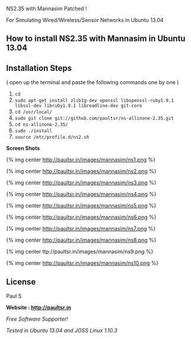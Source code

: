 NS2.35 with Mannasim Patched !

For Simulating Wired/Wireless/Sensor Networks in Ubuntu 13.04

How to install NS2.35 with Mannasim in Ubuntu 13.04
-----------------------------------------------------------------------

## Installation Steps  
( open up the terminal and paste the following commands one by one )

1. `cd`
2. `sudo apt-get install zlib1g-dev openssl libopenssl-ruby1.9.1 libssl-dev libruby1.9.1 libreadline-dev git-core`
3. `cd /usr/local/`
4. `sudo git clone git://github.com/paultsr/ns-allinone-2.35.git`
5. `cd ns-allinone-2.35/`
6. `sudo ./install`
7. `source /etc/profile.d/ns2.sh`

**Screen Shots**

{% img center http://paultsr.in/images/mannasim/ns1.png  %}

{% img center http://paultsr.in/images/mannasim/ns2.png %}

{% img center http://paultsr.in/images/mannasim/ns3.png %}

{% img center http://paultsr.in/images/mannasim/ns4.png %}

{% img center http://paultsr.in/images/mannasim/ns5.png %}

{% img center http://paultsr.in/images/mannasim/ns6.png %}

{% img center http://paultsr.in/images/mannasim/ns7.png %}

{% img center http://paultsr.in/images/mannasim/ns8.png %}

{% img center ttp://paultsr.in/images/mannasim/ns9.png %}

{% img center http://paultsr.in/images/mannasim/ns10.png %}



License
-

Paul S

**Website : http://paultsr.in**

*Free Software Supporter!*

*Tested in Ubuntu 13.04 and JOSS Linux 1.10.3*
